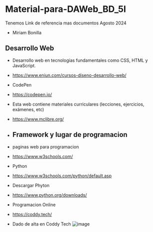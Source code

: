 # Material-para-DAWeb_BD_5I
Tenemos Link de referencia mas documentos Agosto 2024
- Miriam Bonilla
## Desarrollo Web
- Desarrollo web en tecnologías fundamentales como CSS, HTML y JavaScript.
- https://www.eniun.com/cursos-diseno-desarrollo-web/

- CodePen
- https://codepen.io/

- Esta web contiene materiales curriculares (lecciones, ejercicios, exámenes, etc)
- https://www.mclibre.org/

- ## Framework y lugar de programacion
- paginas web para programacion
- https://www.w3schools.com/
- Python
- https://www.w3schools.com/python/default.asp
- Descargar Phyton
- https://www.python.org/downloads/

- Programacion Online
- https://coddy.tech/

- Dado de alta en Coddy Tech
![image](https://github.com/user-attachments/assets/a12a4457-58d2-494d-b91d-6c5e5719d920)

